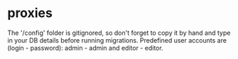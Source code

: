 # proxies

The '/config' folder is gitignored, so don't forget to copy it by hand and type in your DB details before running migrations.
Predefined user accounts are (login - password):
admin - admin and
editor - editor.
